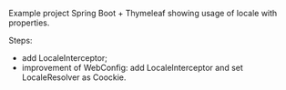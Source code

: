 Example project Spring Boot + Thymeleaf showing usage of locale with properties.

Steps:
- add LocaleInterceptor;
- improvement of WebConfig: add LocaleInterceptor and set LocaleResolver as Coockie.